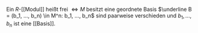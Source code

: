 Ein $R$-[[Modul]] heißt frei $\iff M$ besitzt eine geordnete Basis $\underline B = (b_1, ..., b_n) \in M^n: b_1, ..., b_n$ sind paarweise verschieden und $b_1, ..., b_n$ ist eine [[Basis]].